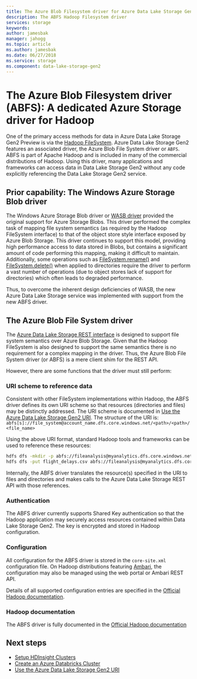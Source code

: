 ```yaml
---
title: The Azure Blob Filesystem driver for Azure Data Lake Storage Gen2 Preview
description: The ABFS Hadoop Filesystem driver
services: storage
keywords: 
author: jamesbak
manager: jahogg
ms.topic: article
ms.author: jamesbak
ms.date: 06/27/2018
ms.service: storage
ms.component: data-lake-storage-gen2
---
```


# The Azure Blob Filesystem driver (ABFS): A dedicated Azure Storage driver for Hadoop

One of the primary access methods for data in Azure Data Lake Storage Gen2 Preview is via the [Hadoop FileSystem](https://hadoop.apache.org/docs/current/hadoop-project-dist/hadoop-common/filesystem/index.html). Azure Data Lake Storage Gen2 features an associated driver, the Azure Blob File System driver or `ABFS`. ABFS is part of Apache Hadoop and is included in many of the commercial distributions of Hadoop. Using this driver, many applications and frameworks can access data in Data Lake Storage Gen2 without any code explicitly referencing the Data Lake Storage Gen2 service.

## Prior capability: The Windows Azure Storage Blob driver

The Windows Azure Storage Blob driver or [WASB driver](https://hadoop.apache.org/docs/current/hadoop-azure/index.html) provided the original support for Azure Storage Blobs. This driver performed the complex task of mapping file system semantics (as required by the Hadoop FileSystem interface) to that of the object store style interface exposed by Azure Blob Storage. This driver continues to support this model, providing high performance access to data stored in Blobs, but contains a significant amount of code performing this mapping, making it difficult to maintain. Additionally, some operations such as [FileSystem.rename()](http://hadoop.apache.org/docs/current/hadoop-project-dist/hadoop-common/filesystem/filesystem.html#boolean_renamePath_src_Path_d) and [FileSystem.delete()](http://hadoop.apache.org/docs/current/hadoop-project-dist/hadoop-common/filesystem/filesystem.html#boolean_deletePath_p_boolean_recursive) when applied to directories require the driver to perform a vast number of operations (due to object stores lack of support for directories) which often leads to degraded performance.

Thus, to overcome the inherent design deficiencies of WASB, the new Azure Data Lake Storage service was implemented with support from the new ABFS driver.

## The Azure Blob File System driver

The [Azure Data Lake Storage REST interface](https://docs.microsoft.com/en-us/rest/api/storageservices/data-lake-storage-gen2) is designed to support file system semantics over Azure Blob Storage. Given that the Hadoop FileSystem is also designed to support the same semantics there is no requirement for a complex mapping in the driver. Thus, the Azure Blob File System driver (or ABFS) is a mere client shim for the REST API.

However, there are some functions that the driver must still perform:

### URI scheme to reference data

Consistent with other FileSystem implementations within Hadoop, the ABFS driver defines its own URI scheme so that resources (directories and files) may be distinctly addressed. The URI scheme is documented in [Use the Azure Data Lake Storage Gen2 URI](./introduction-abfs-uri.md). The structure of the URI is: `abfs[s]://file_system@account_name.dfs.core.windows.net/<path>/<path>/<file_name>`

Using the above URI format, standard Hadoop tools and frameworks can be used to reference these resources:

```bash
hdfs dfs -mkdir -p abfs://fileanalysis@myanalytics.dfs.core.windows.net/tutorials/flightdelays/data 
hdfs dfs -put flight_delays.csv abfs://fileanalysis@myanalytics.dfs.core.windows.net/tutorials/flightdelays/data/ 
```

Internally, the ABFS driver translates the resource(s) specified in the URI to files and directories and makes calls to the Azure Data Lake Storage REST API with those references.

### Authentication

The ABFS driver currently supports Shared Key authentication so that the Hadoop application may securely access resources contained within Data Lake Storage Gen2. The key is encrypted and stored in Hadoop configuration.

### Configuration

All configuration for the ABFS driver is stored in the <code>core-site.xml</code> configuration file. On Hadoop distributions featuring [Ambari](http://ambari.apache.org/), the configuration may also be managed using the web portal or Ambari REST API.

Details of all supported configuration entries are specified in the [Official Hadoop documentation](http://hadoop.apache.org/docs/current/hadoop-azure/index.html).

### Hadoop documentation

The ABFS driver is fully documented in the [Official Hadoop documentation](http://hadoop.apache.org/docs/current/hadoop-azure/index.html)

## Next steps

- [Setup HDInsight Clusters](./quickstart-create-connect-hdi-cluster.md)
- [Create an Azure Databricks Cluster](./quickstart-create-databricks-account.md)
- [Use the Azure Data Lake Storage Gen2 URI](./introduction-abfs-uri.md)
